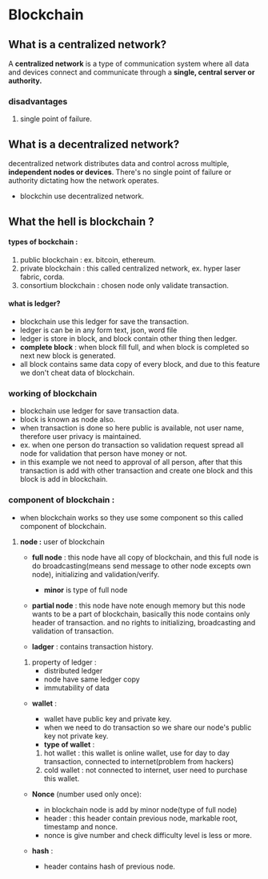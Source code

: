 # Blockchain

## What is a centralized network?

A **centralized network** is a type of communication system where all data and devices connect and communicate through a **single, central server or authority.**

### disadvantages

1. single point of failure.

## What is a decentralized network?

decentralized network distributes data and control across multiple, **independent nodes or devices**. There's no single point of failure or authority dictating how the network operates.

- blockchin use decentralized network.

## What the hell is blockchain ?

#### types of bockchain :

1. public blockchain : ex. bitcoin, ethereum.
1. private blockchain : this called centralized network, ex. hyper laser fabric, corda.
1. consortium blockchain : chosen node only validate transaction.

#### **what is ledger?**

- blockchain use this ledger for save the transaction.
- ledger is can be in any form text, json, word file
- ledger is store in block, and block contain other thing then ledger.
- **complete block** : when block fill full, and when block is completed so next new block is generated.
- all block contains same data copy of every block, and due to this feature we don't cheat data of blockchain.

### working of blockchain

- blockchain use ledger for save transaction data.
- block is known as node also.
- when transaction is done so here public is available, not user name, therefore user privacy is maintained.
- ex. when one person do transaction so validation request spread all node for validation that person have money or not.
- in this example we not need to approval of all person, after that this transaction is add with other transaction and create one block and this block is add in blockchain.

### component of blockchain :

- when blockchain works so they use some component so this called component of blockchain.

1. **node :** user of blockchain

   - **full node** : this node have all copy of blockchain, and this full node is do broadcasting(means send message to other node excepts own node), initializing and validation/verify.

     - **minor** is type of full node

   - **partial node** : this node have note enough memory but this node wants to be a part of blockchain, basically this node contains only header of transaction. and no rights to initializing, broadcasting and validation of transaction.

   - **ladger** : contains transaction history.

   1. property of ledger :
      - distributed ledger
      - node have same ledger copy
      - immutability of data

   - **wallet** :

     - wallet have public key and private key.
     - when we need to do transaction so we share our node's public key not private key.
     - **type of wallet** :

     1. hot wallet : this wallet is online wallet, use for day to day transaction, connected to internet(problem from hackers)
     1. cold wallet : not connected to internet, user need to purchase this wallet.

   - **Nonce** (number used only once):

     - in blockchain node is add by minor node(type of full node)
     - header : this header contain previous node, markable root, timestamp and nonce.
     - nonce is give number and check difficulty level is less or more.

   - **hash** :

     - header contains hash of previous node.
